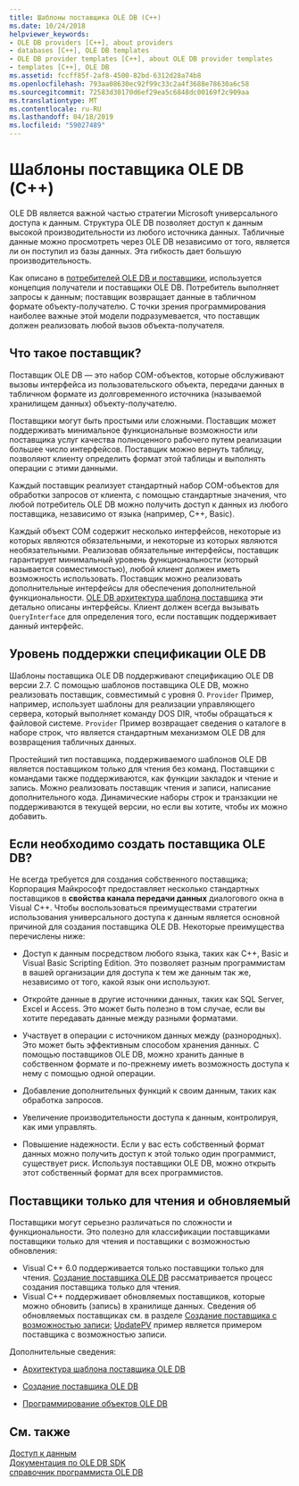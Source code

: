 ```yaml
---
title: Шаблоны поставщика OLE DB (С++)
ms.date: 10/24/2018
helpviewer_keywords:
- OLE DB providers [C++], about providers
- databases [C++], OLE DB templates
- OLE DB provider templates [C++], about OLE DB provider templates
- templates [C++], OLE DB
ms.assetid: fccff85f-2af8-4500-82bd-6312d28a74b8
ms.openlocfilehash: 793aa08630ec92f99c33c2a4f3688e78630a6c58
ms.sourcegitcommit: 72583d30170d6ef29ea5c6848dc00169f2c909aa
ms.translationtype: MT
ms.contentlocale: ru-RU
ms.lasthandoff: 04/18/2019
ms.locfileid: "59027489"
---
```

# <a name="ole-db-provider-templates-c"></a>Шаблоны поставщика OLE DB (С++)

OLE DB является важной частью стратегии Microsoft универсального доступа к данным. Структура OLE DB позволяет доступ к данным высокой производительности из любого источника данных. Табличные данные можно просмотреть через OLE DB независимо от того, является ли он поступил из базы данных. Эта гибкость дает большую производительность.

Как описано в [потребителей OLE DB и поставщики](../../data/oledb/ole-db-consumers-and-providers.md), используется концепция получатели и поставщики OLE DB. Потребитель выполняет запросы к данным; поставщик возвращает данные в табличном формате объекту-получателю. С точки зрения программирования наиболее важные этой модели подразумевается, что поставщик должен реализовать любой вызов объекта-получателя.

## <a name="what-is-a-provider"></a>Что такое поставщик?

Поставщик OLE DB — это набор COM-объектов, которые обслуживают вызовы интерфейса из пользовательского объекта, передачи данных в табличном формате из долговременного источника (называемой хранилищем данных) объекту-получателю.

Поставщики могут быть простыми или сложными. Поставщик может поддерживать минимальное функциональные возможности или поставщика услуг качества полноценного рабочего путем реализации большее число интерфейсов. Поставщик можно вернуть таблицу, позволяют клиенту определить формат этой таблицы и выполнять операции с этими данными.

Каждый поставщик реализует стандартный набор COM-объектов для обработки запросов от клиента, с помощью стандартные значения, что любой потребитель OLE DB можно получить доступ к данных из любого поставщика, независимо от языка (например, C++, Basic).

Каждый объект COM содержит несколько интерфейсов, некоторые из которых являются обязательными, и некоторые из которых являются необязательными. Реализовав обязательные интерфейсы, поставщик гарантирует минимальный уровень функциональности (который называется совместимостью), любой клиент должен иметь возможность использовать. Поставщик можно реализовать дополнительные интерфейсы для обеспечения дополнительной функциональности. [OLE DB архитектура шаблона поставщика](../../data/oledb/ole-db-provider-template-architecture.md) эти детально описаны интерфейсы. Клиент должен всегда вызывать `QueryInterface` для определения того, если поставщик поддерживает данный интерфейс.

## <a name="ole-db-specification-level-support"></a>Уровень поддержки спецификации OLE DB

Шаблоны поставщика OLE DB поддерживают спецификацию OLE DB версии 2.7. С помощью шаблонов поставщика OLE DB, можно реализовать поставщик, совместимый с уровня 0. `Provider` Пример, например, использует шаблоны для реализации управляющего сервера, который выполняет команду DOS DIR, чтобы обращаться к файловой системе. `Provider` Пример возвращает сведения о каталоге в наборе строк, что является стандартным механизмом OLE DB для возвращения табличных данных.

Простейший тип поставщика, поддерживаемого шаблонов OLE DB является поставщиком только для чтения без команд. Поставщики с командами также поддерживаются, как функции закладок и чтение и запись. Можно реализовать поставщик чтения и записи, написание дополнительного кода. Динамические наборы строк и транзакции не поддерживаются в текущей версии, но если вы хотите, чтобы их можно добавить.

## <a name="when-do-you-need-to-create-an-ole-db-provider"></a>Если необходимо создать поставщика OLE DB?

Не всегда требуется для создания собственного поставщика; Корпорация Майкрософт предоставляет несколько стандартных поставщиков в **свойства канала передачи данных** диалогового окна в Visual C++. Чтобы воспользоваться преимуществами стратегии использования универсального доступа к данным является основной причиной для создания поставщика OLE DB. Некоторые преимущества перечислены ниже:

- Доступ к данным посредством любого языка, таких как C++, Basic и Visual Basic Scripting Edition. Это позволяет разным программистам в вашей организации для доступа к тем же данным так же, независимо от того, какой язык они используют.

- Откройте данные в другие источники данных, таких как SQL Server, Excel и Access. Это может быть полезно в том случае, если вы хотите передавать данные между разными форматами.

- Участвует в операции с источником данных между (разнородных). Это может быть эффективным способом хранения данных. С помощью поставщиков OLE DB, можно хранить данные в собственном формате и по-прежнему иметь возможность доступа к нему с помощью одной операции.

- Добавление дополнительных функций к своим данным, таких как обработка запросов.

- Увеличение производительности доступа к данным, контролируя, как ими управлять.

- Повышение надежности. Если у вас есть собственный формат данных можно получить доступ к этой только один программист, существует риск. Используя поставщики OLE DB, можно открыть этот собственный формат для всех программистов.

## <a name="read-only-and-updatable-providers"></a>Поставщики только для чтения и обновляемый

Поставщики могут серьезно различаться по сложности и функциональности. Это полезно для классификации поставщиками поставщики только для чтения и поставщики с возможностью обновления:

- Visual C++ 6.0 поддерживается только поставщики только для чтения. [Создание поставщика OLE DB](../../data/oledb/creating-an-ole-db-provider.md) рассматривается процесс создания поставщика только для чтения.
- Visual C++ поддерживает обновляемых поставщиков, которые можно обновить (запись) в хранилище данных. Сведения об обновляемых поставщиках см. в разделе [Создание поставщика с возможностью записи](../../data/oledb/creating-an-updatable-provider.md); [UpdatePV](https://github.com/Microsoft/VCSamples/tree/master/VC2010Samples/ATL/OLEDB/Provider/UPDATEPV) пример является примером поставщика с возможностью записи.

Дополнительные сведения:

- [Архитектура шаблона поставщика OLE DB](../../data/oledb/ole-db-provider-template-architecture.md)

- [Создание поставщика OLE DB](../../data/oledb/creating-an-ole-db-provider.md)

- [Программирование объектов OLE DB](../../data/oledb/ole-db-programming.md)

## <a name="see-also"></a>См. также

[Доступ к данным](../data-access-in-cpp.md)<br/>
[Документация по OLE DB SDK](/previous-versions/windows/desktop/ms722784(v=vs.85))<br/>
[справочник программиста OLE DB](/sql/connect/oledb/ole-db/oledb-driver-for-sql-server-programming)<br/>
